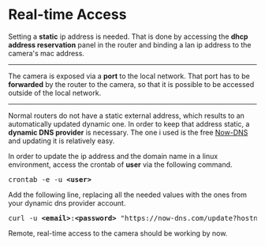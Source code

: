 # Real-time Access

Setting a **static** ip address is needed. That is done by accessing the **dhcp address reservation** panel in the router
and binding a lan ip address to the camera's mac address.

---

The camera is exposed via a **port** to the local network. That port has to be **forwarded** by the router to the camera,
so that it is possible to be accessed outside of the local network.

---

Normal routers do not have a static external address, which results to an automatically updated dynamic one.
In order to keep that address static, a **dynamic DNS provider** is necessary. 
The one i used is the free [Now-DNS](https://now-dns.com/?p=clients) and updating it is relatively easy.

In order to update the ip address and the domain name in a linux environment, 
access the crontab of **user** via the following command.

<pre>crontab -e -u <b>&ltuser&gt</b></pre>

Add the following line, 
replacing all the needed values with the ones from your dynamic dns provider account.

<pre>curl -u <b>&ltemail&gt</b>:<b>&ltpassword&gt</b> "https://now-dns.com/update?hostname=<b>&lthostname&gt</b>"</pre>

Remote, real-time access to the camera should be working by now.

